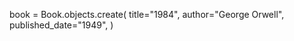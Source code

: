 book = Book.objects.create(
    title="1984",
    author="George Orwell",
    published_date="1949",
)